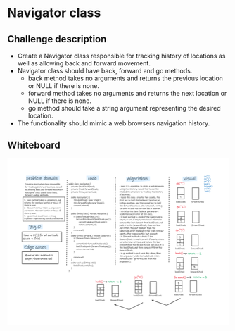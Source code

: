 # Navigator class
## Challenge description
- Create a Navigator class responsible for tracking history of locations as well as allowing back and forward movement.
- Navigator class should have back, forward and go methods.
   - back method takes no arguments and returns the previous location or NULL if there is none.
   - forward method takes no arguments and returns the next location or NULL if there is none.
   - go method should take a string argument representing the desired location.
- The functionality should mimic a web browsers navigation history.

## Whiteboard

![navigator](../Whiteboard/challenge41_roaa.png)